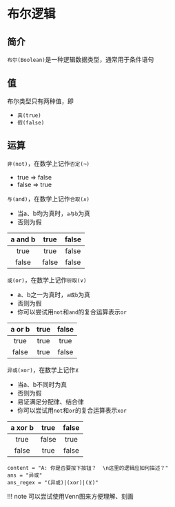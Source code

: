# 布尔逻辑
## 简介
`布尔(Boolean)`是一种逻辑数据类型，通常用于条件语句

## 值
布尔类型只有两种值，即
* `真(true)`
* `假(false)`

## 运算
`非(not)`，在数学上记作`否定(¬)`
* true => false
* false => true

`与(and)`，在数学上记作`合取(∧)`
* 当a、b均为真时，`a与b`为真
* 否则为假

| a and b | true | false |
| :-: | :-: | :-: |
| true | true | false |
| false | false | false |

`或(or)`，在数学上记作`析取(∨)`
* a、b之一为真时，`a或b`为真
* 否则为假
* 你可以尝试用`not`和`and`的复合运算表示`or`

| a or b | true | false |
| :-: | :-: | :-: |
| true | true | true |
| false | true | false |

`异或(xor)`，在数学上记作`⊻`
* 当a、b不同时为真
* 否则为假
* 易证满足分配律、结合律
* 你可以尝试用`not`和`or`的复合运算表示`xor`

| a xor b | true | false |
| :-: | :-: | :-: |
| true | false | true |
| false | true | false |

```insert-fill
content = "A: 你是否要按下按钮？  \n这里的逻辑应如何描述？"
ans = "异或"
ans_regex = "(异或)|(xor)|(⊻)"
```

!!! note
	可以尝试使用Venn图来方便理解、刻画

